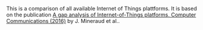 This is a comparison of all available Internet of Things plattforms. It is based on the publication [A gap analysis of Internet-of-Things platforms, Computer Communications (2016)](http://dx.doi.org/10.1016/j.comcom.2016.03.015) by J. Mineraud et al..